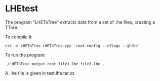# LHEtest

The program "LHEToTree" extracts data from a set of .lhe files, creating a TTree.

To compile it: 
```
c++ -o LHEToTree LHEToTree.cpp `root-config --cflags --glibs`
```
To run the program:
```
./LHEToTree output.root file1.lhe file2.lhe ..
```
A .lhe file is given in test.lhe.tar.xz
